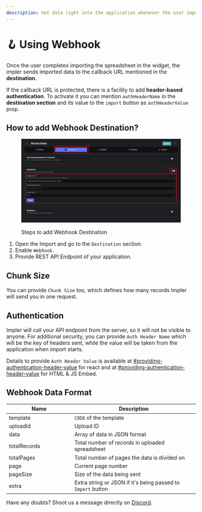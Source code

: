 ```yaml
---
description: Get data right into the application whenever the user imports the file
---
```


# 🪝 Using Webhook

Once the user completes importing the spreadsheet in the widget, the impler sends imported data to the callback URL mentioned in the **destination**.

If the callback URL is protected, there is a facility to add **header-based authentication**. To activate it you can mention `authHeaderName` in the **destination section** and its value to the `import` button as `authHeaderValue` prop.

## How to add Webhook Destination?

<figure><img src="../.gitbook/assets/image (41).png" alt=""><figcaption><p>Steps to add Webhook Destination</p></figcaption></figure>

1. Open the Import and go to the `Destination` section.
2. Enable `Webhook`.
3. Provide REST API  Endpoint of your application.

## Chunk Size

You can provide `Chunk Size` too, which defines how many records Impler will send you in one request.

## Authentication

Impler will call your API endpoint from the server, so it will not be visible to anyone. For additional security, you can provide `Auth Header Name` which will be the key of headers sent, while the value will be taken from the application when import starts.

Details to provide `Auth Header Value` is available at [#providing-authentication-header-value](../widget/react-embed.md#providing-authentication-header-value "mention") for react and at [#providing-authentication-header-value](../widget/iframe-embed.md#providing-authentication-header-value "mention") for HTML & JS Embed.

## Webhook Data Format

<table data-full-width="false"><thead><tr><th width="217.33333333333337">Name</th><th width="487">Description</th></tr></thead><tbody><tr><td>template</td><td><code>CODE</code> of the template</td></tr><tr><td>uploadId</td><td>Upload ID</td></tr><tr><td>data</td><td>Array of data in JSON format</td></tr><tr><td>totalRecords</td><td>Total number of records in uploaded spreadsheet</td></tr><tr><td>totalPages</td><td>Total number of pages the data is divided on</td></tr><tr><td>page</td><td>Current page number</td></tr><tr><td>pageSize</td><td>Size of the data being sent</td></tr><tr><td>extra</td><td>Extra string or JSON if it's being passed to <code>Import</code> button</td></tr></tbody></table>

Have any doubts? Shoot us a message directly on [Discord](https://discord.impler.io).
